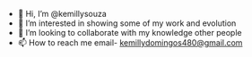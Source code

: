 - 👋 Hi, I’m @kemillysouza
- 👀 I’m interested in showing some of my work and evolution
- 💞️ I’m looking to collaborate with my knowledge other people
- 📫 How to reach me email- kemillydomingos480@gmail.com

